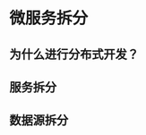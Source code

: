 


# 微服务拆分

<!-- 
 三分钟彻底弄懂什么是分布式和微服务架构 
 https://mp.weixin.qq.com/s/2Hk8cUPLj8_COQW2L5h56g

 图解微服务技术架构体系 
 https://mp.weixin.qq.com/s/PIXmfbFH1y5AarKNPmt3Xg

-->

## 为什么进行分布式开发？  

## 服务拆分  


## 数据源拆分  
